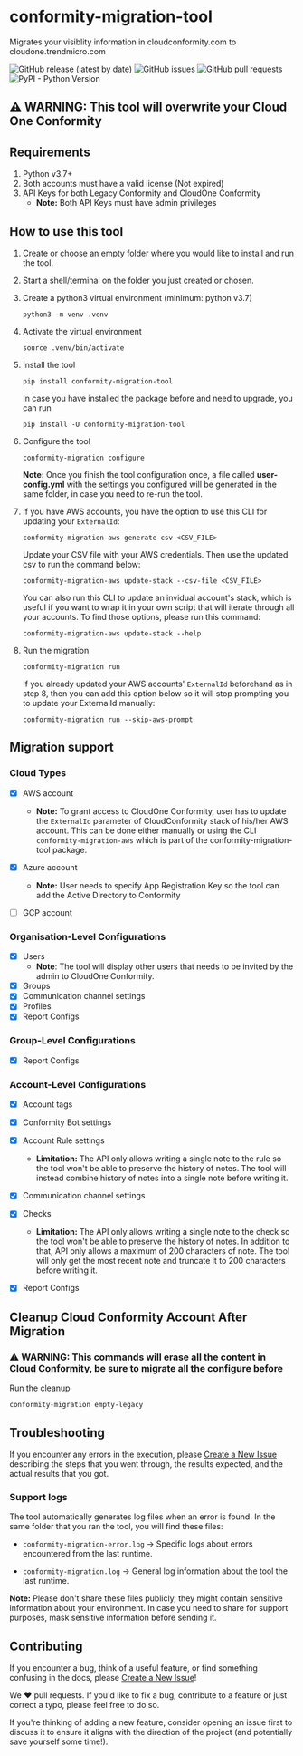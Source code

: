 # conformity-migration-tool
Migrates your visiblity information in cloudconformity.com to cloudone.trendmicro.com

![GitHub release (latest by date)](https://img.shields.io/github/v/release/trendmicro/solutions-architect?color=red&label=Last%20Release&logo=trend-micro&logoColor=red)
![GitHub issues](https://img.shields.io/github/issues/trendmicro/solutions-architect?label=Issues)
![GitHub pull requests](https://img.shields.io/github/issues-pr/trendmicro/solutions-architect?label=Pull%20Requests)
![PyPI - Python Version](https://img.shields.io/pypi/pyversions/solutions-architect?logo=python&label=Python%20Version%20Support)

## **⚠ WARNING: This tool will overwrite your Cloud One Conformity**

## Requirements
1. Python v3.7+
2. Both accounts must have a valid license (Not expired)
3. API Keys for both Legacy Conformity and CloudOne Conformity
   - **Note:** Both API Keys must have admin privileges

## How to use this tool

1) Create or choose an empty folder where you would like to install and run the tool.

2) Start a shell/terminal on the folder you just created or chosen.

3) Create a python3 virtual environment (minimum: python v3.7)
    ```
    python3 -m venv .venv
    ```

4) Activate the virtual environment
   ```
   source .venv/bin/activate
   ```

5) Install the tool
    ```
    pip install conformity-migration-tool
    ```
    In case you have installed the package before and need to upgrade, you can run
    ```
    pip install -U conformity-migration-tool
    ```
6) Configure the tool
    ```
    conformity-migration configure
    ```
    **Note:** Once you finish the tool configuration once, a file called **user-config.yml** with the settings you configured will be generated in the same folder, in case you need to re-run the tool.

7) If you have AWS accounts, you have the option to use this CLI for updating your `ExternalId`:
   ```
   conformity-migration-aws generate-csv <CSV_FILE>
   ```
   Update your CSV file with your AWS credentials. Then use the updated csv to run the command below:
   ```
   conformity-migration-aws update-stack --csv-file <CSV_FILE>
   ```
   You can also run this CLI to update an invidual account's stack, which is useful if you want to
   wrap it in your own script that will iterate through all your accounts. To find those options,
   please run this command:
   ```
   conformity-migration-aws update-stack --help
   ```

8)  Run the migration
    ```
    conformity-migration run
    ```
    If you already updated your AWS accounts' `ExternalId` beforehand as in step 8, then you can add this
    option below so it will stop prompting you to update your ExternalId manually:
    ```
    conformity-migration run --skip-aws-prompt
    ```


## Migration support
### Cloud Types
- [X] AWS account
  - **Note:** To grant access to CloudOne Conformity, user has to update the `ExternalId` parameter of CloudConformity stack of his/her AWS account. This can be done either manually or using the CLI `conformity-migration-aws` which is part of the conformity-migration-tool package.

- [X] Azure account
  - **Note:** User needs to specify App Registration Key so the tool can add the Active Directory to Conformity
- [ ] GCP account

### Organisation-Level Configurations
- [X] Users
  - **Note**: The tool will display other users that needs to be invited by the admin to CloudOne Conformity.
- [X] Groups
- [X] Communication channel settings
- [X] Profiles
- [X] Report Configs

### Group-Level Configurations
- [X] Report Configs

### Account-Level Configurations
- [X] Account tags
- [X] Conformity Bot settings
- [X] Account Rule settings
  - **Limitation:** The API only allows writing a single note to the rule so the tool won't be able to preserve the history of notes. The tool will instead combine history of notes into a single note before writing it.
- [X] Communication channel settings
- [X] Checks
  - **Limitation:** The API only allows writing a single note to the check so the tool won't be able to preserve the history of notes. In addition to that, API only allows a maximum of 200 characters of note. The tool will only get the most recent note and truncate it to 200 characters before writing it.
- [X] Report Configs


## Cleanup Cloud Conformity Account After Migration

### **⚠ WARNING: This commands will erase all the content in Cloud Conformity, be sure to migrate all the configure before**

Run the cleanup
```
conformity-migration empty-legacy
```

## Troubleshooting
If you encounter any errors in the execution, please [Create a New Issue](https://github.com/trendmicro/solutions-architect/issues/new?assignees=&labels=bug&template=bug_report.md&title=) describing the steps that you went through, the results expected, and the actual results that you got.

### Support logs
The tool automatically generates log files when an error is found. In the same folder that you ran the tool, you will find these files:

- ```conformity-migration-error.log``` -> Specific logs about errors encountered from the last runtime.

- ```conformity-migration.log``` -> General log information about the tool the last runtime.

**Note:** Please don't share these files publicly, they might contain sensitive information about your environment. In case you need to share for support purposes, mask sensitive information before sending it.


## Contributing

If you encounter a bug, think of a useful feature, or find something confusing
in the docs, please
[Create a New Issue](https://github.com/trendmicro/solutions-architect/issues/new/choose)!

We :heart: pull requests. If you'd like to fix a bug, contribute to a feature or
just correct a typo, please feel free to do so.

If you're thinking of adding a new feature, consider opening an issue first to
discuss it to ensure it aligns with the direction of the project (and potentially
save yourself some time!).